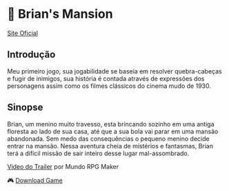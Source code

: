 # 👻 Brian's Mansion
[Site Oficial](https://andredarcie.github.io/brians-mansion)

## Introdução
Meu primeiro jogo, sua jogabilidade se baseia em resolver quebra-cabeças e fugir de inimigos, sua história é contada através de expressões dos personagens assim como os filmes clássicos do cinema mudo de 1930.

## Sinopse
Brian, um menino muito travesso, esta brincando sozinho em uma antiga floresta ao lado de sua casa, até que a sua bola vai parar em uma mansão abandonada. Sem medo das consequências o pequeno menino decide entrar na mansão. Nessa aventura cheia de mistérios e fantasmas, Brian terá a difícil missão de sair inteiro desse lugar mal-assombrado.

[Video do Trailer](https://youtu.be/a8_e2vAeKsQ) por Mundo RPG Maker

🎮 [Download Game](https://drive.google.com/file/d/1awrVwAnzyTI_6OWtvt-SP83JNFBRJmMy/view?usp=sharing)
